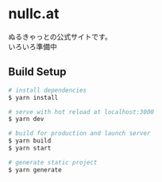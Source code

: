 # nullc.at

ぬるきゃっとの公式サイトです。<br>
いろいろ準備中

## Build Setup

```bash
# install dependencies
$ yarn install

# serve with hot reload at localhost:3000
$ yarn dev

# build for production and launch server
$ yarn build
$ yarn start

# generate static project
$ yarn generate
```
